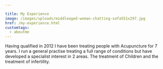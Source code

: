```yaml
---

title: My Experience
image: /images/uploads/middleaged-woman-chatting-sofa551x297.jpg
href: /my-experience.html
customtags:
  - aboutme
---
```

Having qualified in 2012 I have been treating people with Acupuncture for 7 years. I run a general practise treating a full range of conditions but have developed a specialist interest in 2 areas. 
The treatment of Children and the treatment of infertility.  
